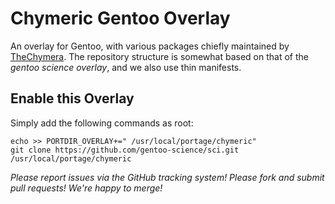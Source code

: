 # Chymeric Gentoo Overlay

An overlay for Gentoo, with various packages chiefly maintained by [TheChymera](https://github.com/TheChymera). 
The repository structure is somewhat based on that of the *gentoo science overlay*, and we also use thin manifests.

## Enable this Overlay

Simply add the following commands as root:

```
echo >> PORTDIR_OVERLAY+=" /usr/local/portage/chymeric"
git clone https://github.com/gentoo-science/sci.git /usr/local/portage/chymeric
```

*Please report issues via the GitHub tracking system! Please fork and submit pull requests! We're happy to merge!*
